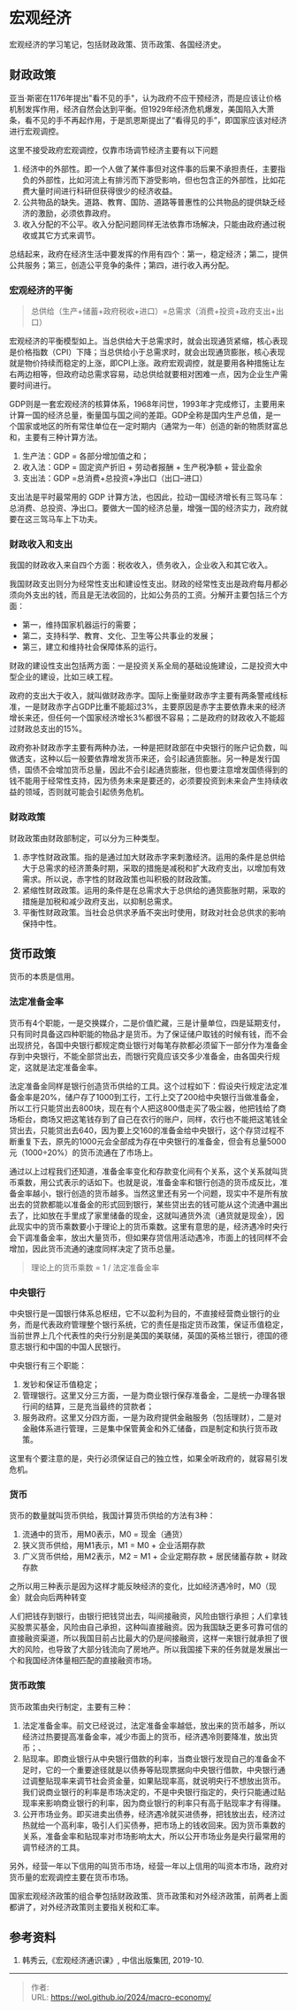 # 宏观经济


宏观经济的学习笔记，包括财政政策、货币政策、各国经济史。

<!--more-->

## 财政政策

亚当·斯密在1176年提出"看不见的手"，认为政府不应干预经济，而是应该让价格机制发挥作用，经济自然会达到平衡。但1929年经济危机爆发，美国陷入大萧条，看不见的手不再起作用，于是凯恩斯提出了“看得见的手”，即国家应该对经济进行宏观调控。

这里不接受政府宏观调控，仅靠市场调节经济主要有以下问题

1. 经济中的外部性。即一个人做了某件事但对这件事的后果不承担责任，主要指负的外部性，比如河流上有排污而下游受影响，但也包含正的外部性，比如花费大量时间进行科研但获得很少的经济收益。
2. 公共物品的缺失。道路、教育、国防、道路等普惠性的公共物品的提供缺乏经济的激励，必须依靠政府。
3. 收入分配的不公平。收入分配问题同样无法依靠市场解决，只能由政府通过税收或其它方式来调节。

总结起来，政府在经济生活中要发挥的作用有四个：第一，稳定经济；第二，提供公共服务；第三，创造公平竞争的条件；第四，进行收入再分配。

### 宏观经济的平衡

> 总供给（生产+储蓄+政府税收+进口）=总需求（消费+投资+政府支出+出口）

宏观经济的平衡模型如上。当总供给大于总需求时，就会出现通货紧缩，核心表现是价格指数（CPI）下降；当总供给小于总需求时，就会出现通货膨胀，核心表现就是物价持续而稳定的上涨，即CPI上涨。政府宏观调控，就是要用各种措施让左右两边相等，但政府动总需求容易，动总供给就要相对困难一点，因为企业生产需要时间进行。

GDP则是一套宏观经济的核算体系，1968年问世，1993年才完成修订，主要用来计算一国的经济总量，衡量国与国之间的差距。GDP全称是国内生产总值，是一个国家或地区的所有常住单位在一定时期内（通常为一年）创造的新的物质财富总和，主要有三种计算方法。

1. 生产法：GDP = 各部分增加值之和；
2. 收入法：GDP = 固定资产折旧 + 劳动者报酬 + 生产税净额 + 营业盈余
3. 支出法：GDP =总消费+总投资+净出口（出口–进口）

支出法是平时最常用的 GDP 计算方法，也因此，拉动一国经济增长有三驾马车：总消费、总投资、净出口。要做大一国的经济总量，增强一国的经济实力，政府就要在这三驾马车上下功夫。

### 财政收入和支出

我国的财政收入来自四个方面：税收收入，债务收入，企业收入和其它收入。

我国财政支出则分为经常性支出和建设性支出。财政的经常性支出是政府每月都必须向外支出的钱，而且是无法收回的，比如公务员的工资。分解开主要包括三个方面：

- 第一，维持国家机器运行的需要；
- 第二，支持科学、教育、文化、卫生等公共事业的发展；
- 第三，建立和维持社会保障体系的运行。

财政的建设性支出包括两方面：一是投资关系全局的基础设施建设，二是投资大中型企业的建设，比如三峡工程。

政府的支出大于收入，就叫做财政赤字。国际上衡量财政赤字主要有两条警戒线标准，一是财政赤字占GDP比重不能超过3%，主要原因是赤字主要依靠未来的经济增长来还，但任何一个国家经济增长3%都很不容易；二是政府的财政收入不能超过财政总支出的15%。

政府弥补财政赤字主要有两种办法，一种是把财政部在中央银行的账户记负数，叫做透支，这种以后一般要依靠增发货币来还，会引起通货膨胀。另一种是发行国债，国债不会增加货币总量，因此不会引起通货膨胀，但也要注意增发国债得到的钱不能用于经常性支持，因为债务未来是要还的，必须要投资到未来会产生持续收益的领域，否则就可能会引起债务危机。

### 财政政策

财政政策由财政部制定，可以分为三种类型。

1. 赤字性财政政策。指的是通过加大财政赤字来刺激经济。运用的条件是总供给大于总需求的经济萧条时期，采取的措施是减税和扩大政府支出，以增加有效需求。所以说，赤字性的财政政策也叫积极的财政政策。
2. 紧缩性财政政策。运用的条件是在总需求大于总供给的通货膨胀时期，采取的措施是加税和减少政府支出，以抑制总需求。
3. 平衡性财政政策。当社会总供求矛盾不突出时使用，财政对社会总供求的影响保持中性。

## 货币政策

货币的本质是信用。

### 法定准备金率

货币有4个职能，一是交换媒介，二是价值贮藏，三是计量单位，四是延期支付，只有同时具备这四种职能的物品才是货币。为了保证储户取钱的时候有钱，而不会出现挤兑，各国中央银行都规定商业银行对每笔存款都必须留下一部分作为准备金存到中央银行，不能全部贷出去，而银行究竟应该交多少准备金，由各国央行规定，这就是法定准备金率。

法定准备金同样是银行创造货币供给的工具。这个过程如下：假设央行规定法定准备金率是20%，储户存了1000到工行，工行上交了200给中央银行当做准备金，所以工行只能贷出去800块，现在有个人把这800借走买了吸尘器，他把钱给了商场柜台，商场又把这笔钱存到了自己在农行的账户，同样，农行也不能把这笔钱全贷出去，只能贷出去640，因为要上交160的准备金给中央银行，这个存贷过程不断重复下去，原先的1000元会全部成为存在中央银行的准备金，但会有总量5000元（1000÷20%）的货币流通在了市场上。

通过以上过程我们还知道，准备金率变化和存款变化间有个关系，这个关系就叫货币乘数，用公式表示的话如下。也就是说，准备金率和银行创造的货币成反比，准备金率越小，银行创造的货币越多。当然这里还有另一个问题，现实中不是所有放出去的贷款都能以准备金的形式回到银行，某些贷出去的钱可能从这个流通中漏出去了，比如放在手里成了家里储备的现金，这就叫通货外流（通货就是现金），因此现实中的货币乘数要小于理论上的货币乘数。这里有意思的是，经济遇冷时央行会下调准备金率，放出大量货币，但如果存贷信用活动遇冷，市面上的钱同样不会增加，因此货币流通的速度同样决定了货币总量。

> 理论上的货币乘数 = 1 / 法定准备金率

### 中央银行

中央银行是一国银行体系总枢纽，它不以盈利为目的，不直接经营商业银行的业务，而是代表政府管理整个银行系统，它的责任是指定货币政策，保证币值稳定，当前世界上几个代表性的央行分别是美国的美联储，英国的英格兰银行，德国的德意志银行和中国的中国人民银行。

中央银行有三个职能：

1. 发钞和保证币值稳定；
2. 管理银行。这里又分三方面，一是为商业银行保存准备金，二是统一办理各银行间的结算，三是充当最终的贷款者；
3. 服务政府。这里又分四方面，一是为政府提供金融服务（包括理财），二是对金融体系进行管理，三是集中保管黄金和外汇储备，四是制定和执行货币政策。

这里有个要注意的是，央行必须保证自己的独立性，如果全听政府的，就容易引发危机。

### 货币

货币的数量就叫货币供给，我国计算货币供给的方法有3种：

1. 流通中的货币，用M0表示，M0 = 现金（通货）
2. 狭义货币供给，用M1表示，M1 = M0 + 企业活期存款
3. 广义货币供给，用M2表示，M2 = M1 + 企业定期存款 + 居民储蓄存款 + 财政存款

之所以用三种表示是因为这样才能反映经济的变化，比如经济遇冷时，M0（现金）就会向后两种转变

人们把钱存到银行，由银行把钱贷出去，叫间接融资，风险由银行承担；人们拿钱买股票买基金，风险由自己承担，这种叫直接融资。因为我国缺乏更多可靠可信的直接融资渠道，所以我国目前占比最大的仍是间接融资，这样一来银行就承担了很大的风险，也导致了大部分钱流向了房地产。所以我国接下来的任务就是发展出一个和我国经济体量相匹配的直接融资市场。

### 货币政策

货币政策由央行制定，主要有三种：

1. 法定准备金率。前文已经说过，法定准备金率越低，放出来的货币越多，所以经济过热要提高准备金率，减少市面上的货币，经济遇冷则要降准，放出货币；、
2. 贴现率。即商业银行从中央银行借款的利率，当商业银行发现自己的准备金不足时，它的一个重要途径就是以债券等贴现票据向中央银行借款，中央银行通过调整贴现率来调节社会资金量，如果贴现率高，就说明央行不想放出货币。我们说商业银行的利率是市场决定的，不是中央银行指定的，央行只能通过贴现率来影响商业银行的利率，因为商业银行的利率只有高于贴现率才有得赚。
3. 公开市场业务。即买进卖出债券，经济遇冷就买进债券，把钱放出去，经济过热就给一个高利率，吸引人们买债券，把市场上的钱收回来。因为货币乘数的关系，准备金率和贴现率对市场影响太大，所以公开市场业务是央行最常用的调节经济的工具。

另外，经营一年以下信用的叫货币市场，经营一年以上信用的叫资本市场，政府对货币量的宏观调控主要在货币市场。

国家宏观经济政策的组合拳包括财政政策、货币政策和对外经济政策，前两者上面都讲了，对外经济政策则主要指关税和汇率。

## 参考资料

1. 韩秀云,《宏观经济通识课》, 中信出版集团, 2019-10.


---

> 作者:   
> URL: https://wol.github.io/2024/macro-economy/  

